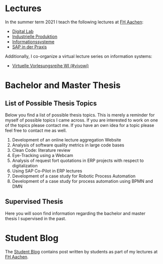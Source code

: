 # Lectures
In the summer term 2021 I teach the following lectures at [FH Aachen](https://www.fh-aachen.de):

- [Digital Lab](/teaching/digital_lab)
- [Industrielle Produktion](/teaching/industrielle_produktion)
- [Informationssysteme](/teaching/informationssysteme)
- [SAP in der Praxis](/teaching/sap_in_der_praxis)

Additionally, I co-organize a virtual lecture series on information systems:
- [Virtuelle Vorlesungsreihe WI (#vivowi)](/teaching/vivowi)

# Bachelor and Master Thesis
## List of Possible Thesis Topics
Below you find a list of possible thesis topics. This is merely a reminder for myself of possible topics I came across. If you are interested to work on one
of the topics please contact me. If you have an own idea for a topic please feel free to contact me as well.

1. Development of an online lecture aggregation Website
1. Analysis of software quality metrics in large code bases
1. Clean Code: literature review 
1. Eye-Tracking using a Webcam
1. Analysis of request fort quotations in ERP projects with respect to digitalization
1. Using SAP Co-Pilot in ERP lectures 
1. Development of a case study for Robotic Process Automation
1. Development of a case study for process automation using BPMN and DMN

## Supervised Thesis
Here you will soon find information regarding the bachelor and master thesis I supervised in the past. 

# Student Blog
The [Student Blog](/student-blog/) contains post written by students as part of my lectures at [FH Aachen](https://www.fh-aachen.de).

